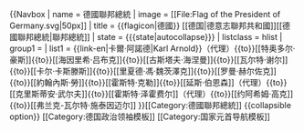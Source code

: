 {{Navbox
| name = 德國聯邦總統
| image = [[File:Flag of the President of Germany.svg|50px]]
| title = {{flagicon|德國}} [[德国|德意志聯邦共和國]][[德國聯邦總統|聯邦總統]]
| state = {{{state|autocollapse}}}
| listclass = hlist
| group1 =
| list1 = {{link-en|卡爾·阿諾德|Karl Arnold}}（代理）{{to}}[[特奥多尔·豪斯]]{{to}}[[海因里希·吕布克]]{{to}}[[古斯塔夫·海涅曼]]{{to}}[[瓦尔特·谢尔]]{{to}}[[卡尔·卡斯滕斯]]{{to}}[[里夏德·馮·魏茨澤克]]{{to}}[[罗曼·赫尔佐克]]{{to}}[[約翰內斯·勞]]{{to}}[[霍斯特·克勒]]{{to}}[[延斯·伯恩森]]（代理）{{to}}[[克里斯蒂安·武尔夫]]{{to}}[[霍斯特·泽霍费尔]]（代理）{{to}}[[约阿希姆·高克]]{{to}}[[弗兰克-瓦尔特·施泰因迈尔]]
}}<includeonly>[[Category:德國聯邦總統]]</includeonly><noinclude>
{{collapsible option}}
[[Category:德国政治领袖模板]]
[[Category:国家元首导航模板]]
</noinclude>